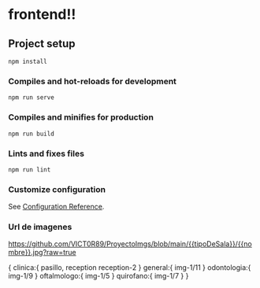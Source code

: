 # frontend!!

## Project setup
```
npm install
```

### Compiles and hot-reloads for development
```
npm run serve
```

### Compiles and minifies for production
```
npm run build
```

### Lints and fixes files
```
npm run lint
```

### Customize configuration
See [Configuration Reference](https://cli.vuejs.org/config/).

### Url de imagenes 

https://github.com/VICT0R89/ProyectoImgs/blob/main/{{tipoDeSala}}/{{nombre}}.jpg?raw=true

{
    clinica:{
        pasillo,
        reception
        reception-2
    }
    general:{
        img-1/11
    }
    odontologia:{
        img-1/9
    }
    oftalmologo:{
        img-1/5
    }
    quirofano:{
       img-1/7 
    }
}